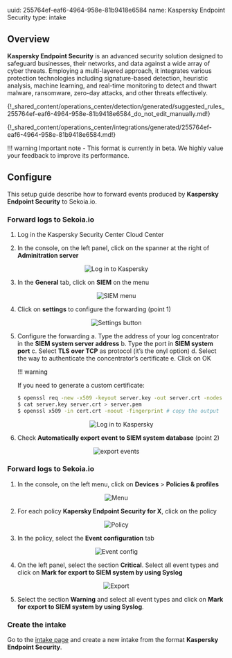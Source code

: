 uuid: 255764ef-eaf6-4964-958e-81b9418e6584
name: Kaspersky Endpoint Security
type: intake

## Overview

**Kaspersky Endpoint Security** is an advanced security solution designed to safeguard businesses, their networks, and data against a wide array of cyber threats. Employing a multi-layered approach, it integrates various protection technologies including signature-based detection, heuristic analysis, machine learning, and real-time monitoring to detect and thwart malware, ransomware, zero-day attacks, and other threats effectively.

{!_shared_content/operations_center/detection/generated/suggested_rules_255764ef-eaf6-4964-958e-81b9418e6584_do_not_edit_manually.md!}

{!_shared_content/operations_center/integrations/generated/255764ef-eaf6-4964-958e-81b9418e6584.md!}

!!! warning
    Important note - This format is currently in beta. We highly value your feedback to improve its performance.

## Configure

This setup guide describe how to forward events produced by **Kaspersky Endpoint Security** to Sekoia.io.

### Forward logs to Sekoia.io

1. Log in the Kaspersky Security Center Cloud Center

2. In the console, on the left panel, click on the spanner at the right of **Adminitration server**

<div style="text-align: center;">
    <img src="./kaspersky_es_images/SIEM1.png" alt="Log in to Kaspersky">
</div>

3. In the **General** tab, click on **SIEM** on the menu

<div style="text-align: center;">
    <img src="./kaspersky_es_images/SIEM2.png" alt="SIEM menu">
</div>

4. Click on **settings** to configure the forwarding (point 1)

<div style="text-align: center;">
    <img src="./kaspersky_es_images/SIEM3.png" alt="Settings button">
</div>

5. Configure the forwarding
    a. Type the address of your log concentrator in the **SIEM system server address**
    b. Type the port in **SIEM system port**
    c. Select **TLS over TCP** as protocol (it’s the onyl option)
    d. Select the way to authenticate the concentrator’s certificate
    e. Click on OK

    !!! warning

    If you need to generate a custom certificate:

    ```bash
    $ openssl req -new -x509 -keyout server.key -out server.crt -nodes
    $ cat server.key server.crt > server.pem
    $ openssl x509 -in cert.crt -noout -fingerprint # copy the output
    ```

    <div style="text-align: center;">
        <img src="./kaspersky_es_images/SIEM4.png" alt="Log in to Kaspersky">
    </div>
        
6. Check **Automatically export event to SIEM system database** (point 2)

<div style="text-align: center;">
    <img src="./kaspersky_es_images/SIEM3.png" alt="export events">
</div>

### Forward logs to Sekoia.io

1. In the console, on the left menu, click on **Devices** > **Policies & profiles**

<div style="text-align: center;">
    <img src="./kaspersky_es_images/Event1.png" alt="Menu">
</div>

2. For each policy **Kapersky Endpoint Security for X**, click on the policy

<div style="text-align: center;">
    <img src="./kaspersky_es_images/Event2.png" alt="Policy">
</div>

3. In the policy, select the **Event configuration** tab

<div style="text-align: center;">
    <img src="./kaspersky_es_images/Event3.png" alt="Event config">
</div>

4. On the left panel, select the section **Critical**. Select all event types and click on **Mark for export to SIEM system by using Syslog**

<div style="text-align: center;">
    <img src="./kaspersky_es_images/Event4.png" alt="Export">
</div>

5. Select the section **Warning** and select all event types and click on **Mark for export to SIEM system by using Syslog**.

### Create the intake

Go to the [intake page](https://app.sekoia.io/operations/intakes) and create a new intake from the format **Kaspersky Endpoint Security**.
